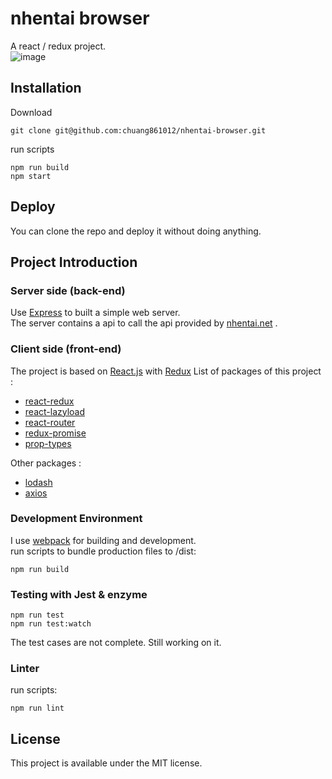 # nhentai browser
A react / redux project.  
![image](https://github.com/chuang861012/nhentai-browser/blob/master/demo.gif)
## Installation
Download
```shell
git clone git@github.com:chuang861012/nhentai-browser.git
```
run scripts
```shell
npm run build
npm start
```
## Deploy
You can clone the repo and deploy it  without doing anything. 
## Project Introduction
### Server side (back-end)
Use [Express](https://expressjs.com) to built a simple web server.      
The server contains a api to call the api provided by [nhentai.net](https://nhentai.net) .
### Client side (front-end)   
The project is based on [React.js](https://reactjs.org/) with [Redux](https://redux.js.org/)
List of packages of this project : 
- [react-redux](https://redux.js.org/)
- [react-lazyload](https://github.com/jasonslyvia/react-lazyload)
- [react-router](https://reacttraining.com/react-router/)
- [redux-promise](https://github.com/redux-utilities/redux-promise)
- [prop-types](https://www.npmjs.com/package/prop-types)   

Other packages :  
- [lodash](https://lodash.com/docs/4.17.10)
- [axios](https://github.com/axios/axios)
### Development Environment
I use [webpack](https://webpack.js.org/) for building and development.      
run scripts to bundle production files to /dist:        
```shell
npm run build
```
### Testing with Jest & enzyme
```shell
npm run test
npm run test:watch
```
The test cases are not complete. Still working on it.
### Linter
run scripts:        
```shell
npm run lint
```
## License
This project is available under the MIT license.